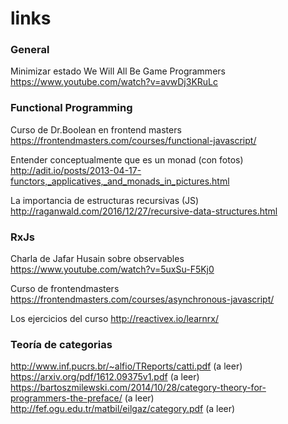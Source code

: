 # links

### General
Minimizar estado
We Will All Be Game Programmers
https://www.youtube.com/watch?v=avwDj3KRuLc


### Functional Programming

Curso de Dr.Boolean en frontend masters
https://frontendmasters.com/courses/functional-javascript/

Entender conceptualmente que es un monad (con fotos)
http://adit.io/posts/2013-04-17-functors,_applicatives,_and_monads_in_pictures.html

La importancia de estructuras recursivas (JS)
http://raganwald.com/2016/12/27/recursive-data-structures.html

### RxJs
Charla de Jafar Husain sobre observables
https://www.youtube.com/watch?v=5uxSu-F5Kj0

Curso de frontendmasters 
https://frontendmasters.com/courses/asynchronous-javascript/

Los ejercicios del curso
http://reactivex.io/learnrx/

### Teoría de categorias
http://www.inf.pucrs.br/~alfio/TReports/catti.pdf (a leer)
https://arxiv.org/pdf/1612.09375v1.pdf (a leer)
https://bartoszmilewski.com/2014/10/28/category-theory-for-programmers-the-preface/ (a leer)
http://fef.ogu.edu.tr/matbil/eilgaz/category.pdf (a leer)
